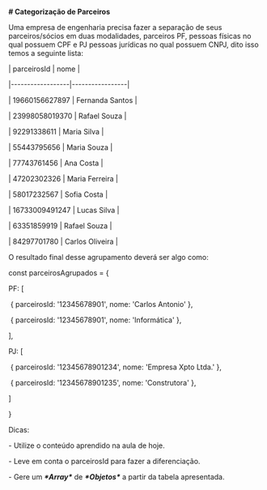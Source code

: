 **# Categorização de Parceiros** 



Uma empresa de engenharia precisa fazer a separação de seus parceiros/sócios em duas modalidades, parceiros PF, pessoas físicas no qual possuem CPF e PJ pessoas jurídicas no qual possuem CNPJ, dito isso temos a seguinte lista:



| parceirosId    | nome       |

|------------------|-----------------|

| 19660156627897  | Fernanda Santos |

| 23998058019370  | Rafael Souza   |

| 92291338611    | Maria Silva   |

| 55443795656    | Maria Souza   |

| 77743761456    | Ana Costa    |

| 47202302326    | Maria Ferreira  |

| 58017232567    | Sofia Costa   |

| 16733009491247  | Lucas Silva   |

| 63351859919    | Rafael Souza   |

| 84297701780    | Carlos Oliveira |





O resultado final desse agrupamento deverá ser algo como:



  const parceirosAgrupados = {

   PF: [

​    { parceirosId: '12345678901', nome: 'Carlos Antonio' },

​    { parceirosId: '12345678901', nome: 'Informática' },

   ],

   PJ: [

​    { parceirosId: '12345678901234', nome: 'Empresa Xpto Ltda.' },

​    { parceirosId: '12345678901235', nome: 'Construtora' },

   ]

  }



Dicas: 

\- Utilize o conteúdo aprendido na aula de hoje.

\- Leve em conta o parceirosId para fazer a diferenciação.

\- Gere um ***\*Array\**** de ***\*Objetos\**** a partir da tabela apresentada.